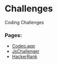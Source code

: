 # Challenges
Coding Challenges

### Pages:

- [Codeo.app](https://codeo.app/problemas)
- [JsChallenger](https://www.jschallenger.com)
- [HackerRank](https://www.hackerrank.com/)
